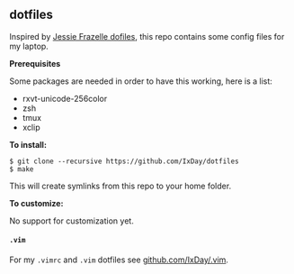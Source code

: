 ## dotfiles

Inspired by [Jessie Frazelle dofiles](https://github.com/jfrazelle/dotfiles),
this repo contains some config files for my laptop.

**Prerequisites**

Some packages are needed in order to have this working, here is a list:

- rxvt-unicode-256color
- zsh
- tmux
- xclip

**To install:**

```console
$ git clone --recursive https://github.com/IxDay/dotfiles
$ make
```

This will create symlinks from this repo to your home folder.

**To customize:**

No support for customization yet.

#### `.vim`

For my `.vimrc` and `.vim` dotfiles see
[github.com/IxDay/.vim](https://github.com/IxDay/.vim).
